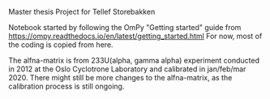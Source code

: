 Master thesis Project for Tellef Storebakken

Notebook started by following the OmPy "Getting started" guide from https://ompy.readthedocs.io/en/latest/getting_started.html
For now, most of the coding is copied from here.

The alfna-matrix is from 233U(alpha, gamma alpha) experiment conducted in 2012 at the Oslo Cyclotrone Laboratory and calibrated
in jan/feb/mar 2020. There might still be more changes to the alfna-matrix, as the calibration process is still ongoing.
